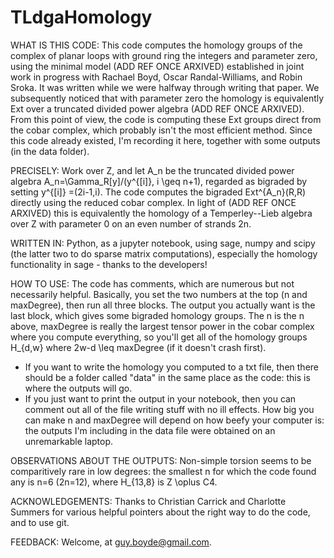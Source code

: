 # TLdgaHomology

WHAT IS THIS CODE: This code computes the homology groups of the complex of planar loops with ground ring the integers and parameter zero, using the minimal model (ADD REF ONCE ARXIVED) established in joint work in progress with Rachael Boyd, Oscar Randal-Williams, and Robin Sroka. It was written while we were halfway through writing that paper. We subsequently noticed that with parameter zero the homology is equivalently Ext over a truncated divided power algebra (ADD REF ONCE ARXIVED). From this point of view, the code is computing these Ext groups direct from the cobar complex, which probably isn't the most efficient method. Since this code already existed, I'm recording it here, together with some outputs (in the data folder).

PRECISELY: Work over Z, and let A_n be the truncated divided power algebra A_n=\Gamma_R[y]/(y^{[i]}, i \geq n+1), regarded as bigraded by setting y^{[i]} =(2i-1,i). The code computes the bigraded Ext^{A_n}(R,R) directly using the reduced cobar complex. In light of (ADD REF ONCE ARXIVED) this is equivalently the homology of a Temperley--Lieb algebra over Z with parameter 0 on an even number of strands 2n. 

WRITTEN IN: Python, as a jupyter notebook, using sage, numpy and scipy (the latter two to do sparse matrix computations), especially the homology functionality in sage - thanks to the developers!

HOW TO USE: The code has comments, which are numerous but not necessarily helpful. Basically, you set the two numbers at the top (n and maxDegree), then run all three blocks. The output you actually want is the last block, which gives some bigraded homology groups. The n is the n above, maxDegree is really the largest tensor power in the cobar complex where you compute everything, so you'll get all of the homology groups H_{d,w} where 2w-d \leq maxDegree (if it doesn't crash first).
  - If you want to write the homology you computed to a txt file, then there should be a folder called "data" in the same place as the code: this is where the outputs will go.
  - If you just want to print the output in your notebook, then you can comment out all of the file writing stuff with no ill effects.
How big you can make n and maxDegree will depend on how beefy your computer is: the outputs I'm including in the data file were obtained on an unremarkable laptop.

OBSERVATIONS ABOUT THE OUTPUTS: Non-simple torsion seems to be comparitively rare in low degrees: the smallest n for which the code found any is n=6 (2n=12), where H_{13,8} is Z \oplus C4.

ACKNOWLEDGEMENTS: Thanks to Christian Carrick and Charlotte Summers for various helpful pointers about the right way to do the code, and to use git.

FEEDBACK: Welcome, at guy.boyde@gmail.com.
